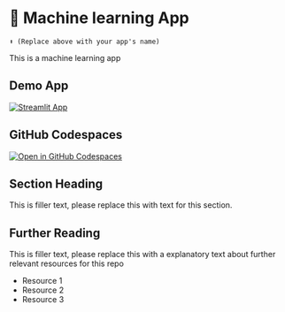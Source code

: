 # 🤖 Machine learning App 
```
⬆️ (Replace above with your app's name)
```

This is a machine learning app

## Demo App

[![Streamlit App](https://static.streamlit.io/badges/streamlit_badge_black_white.svg)](https://db-machinelearning.streamlit.app/)

## GitHub Codespaces

[![Open in GitHub Codespaces](https://github.com/codespaces/badge.svg)](https://codespaces.new/streamlit/app-starter-kit?quickstart=1)

## Section Heading

This is filler text, please replace this with text for this section.

## Further Reading

This is filler text, please replace this with a explanatory text about further relevant resources for this repo
- Resource 1
- Resource 2
- Resource 3
